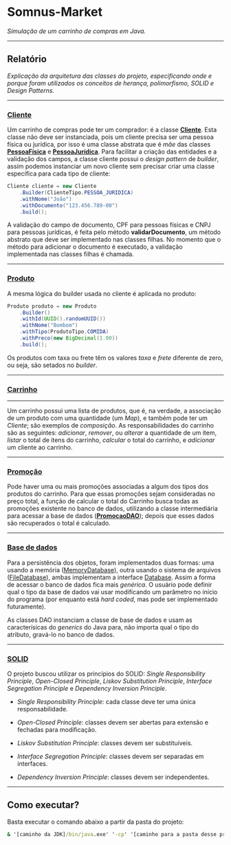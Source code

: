# **Somnus-Market**

*Simulação de um carrinho de compras em Java.*

___

## **Relatório**

*Explicação da arquitetura das classes do projeto, especificando onde e porque foram utilizados os conceitos de herança, polimorfismo, SOLID e Design Patterns.*

___

### [**Cliente**](/src/br/com/letscode/model/cliente/Cliente.java)

Um carrinho de compras pode ter um comprador: é a classe [**Cliente**](/src/br/com/letscode/model/cliente/Cliente.java). Esta classe não deve ser instanciada, pois um cliente precisa ser uma pessoa física ou jurídica, por isso é uma classe abstrata que é *mãe* das classes [**PessoaFísica**](/src/br/com/letscode/model/cliente/PessoaFisica.java) e [**PessoaJurídica**](/src/br/com/letscode/model/cliente/PessoaJuridica.java). Para facilitar a criação das entidades e a validação dos campos, a classe cliente possui o *design pattern* de *builder*, assim podemos instanciar um novo cliente sem precisar criar uma classe específica para cada tipo de cliente:

```java
Cliente cliente = new Cliente
    .Builder(ClienteTipo.PESSOA_JURIDICA)
    .withNome("João")
    .withDocumento("123.456.789-00")
    .build();
```

A validação do campo de documento, CPF para pessoas físicas e CNPJ para pessoas jurídicas, é feita pelo método **validarDocumento**, um método abstrato que deve ser implementado nas classes filhas. No momento que o método para adicionar o documento é executado, a validação implementada nas classes filhas é chamada.
___

### [**Produto**](/src/br/com/letscode/model/produto/Produto.java)

A mesma lógica do builder usada no cliente é aplicada no produto:

```java
Produto produto = new Produto
    .Builder()
    .withId(UUID().randomUUID())
    .withNome("Bombom")
    .withTipo(ProdutoTipo.COMIDA)
    .withPreco(new BigDecimal(1.00))
    .build();
```

Os produtos com taxa ou frete têm os valores *taxa* e *frete* diferente de zero, ou seja, são setados no *builder*.
___

### [**Carrinho**](/src/br/com/letscode/model/produto/Carrinho.java)

___

Um carrinho possui uma lista de produtos, que é, na verdade, a associação de um produto com uma quantidade (um *Map*), e também pode ter um *Cliente*; são exemplos de *composição*. As responsabilidades do carrinho são as seguintes: *adicionar*, *remover*, ou *alterar* a quantidade de um item, *listar* o total de itens do carrinho, *calcular* o total do carrinho, e *adicionar* um cliente ao carrinho.

___

### [**Promoção**](/src/br/com/letscode/model/produto/Promocao.java)

Pode haver uma ou mais promoções associadas a algum dos tipos dos produtos do carrinho. Para que essas promoções sejam consideradas no preço total, a função de calcular o total do Carrinho busca todas as promoções existente no banco de dados, utilizando a classe intermediária para acessar a base de dados ([**PromocaoDAO**](/src/br/com/letscode/dao/PromocaoDAO.java)); depois que esses dados são recuperados o total é calculado.

___

### [**Base de dados**](/src/br/com/letscode/database/Database.java)

Para a persistência dos objetos, foram implementados duas formas: uma usando a memória ([MemoryDatabase](/src/br/com/letscode/database/MemoryDatabase.java)), outra usando o sistema de arquivos ([FileDatabase](/src/br/com/letscode/database/FileDatabase.java)), ambas implementam a interface [Database](/src/br/com/letscode/database/Database.java). Assim a forma de acessar o banco de dados fica mais *genérica*. O usuário pode definir qual o tipo da base de dados vai usar modificando um parâmetro no início do programa (por enquanto está *hard coded*, mas pode ser implementado futuramente).

As classes DAO instanciam a classe de base de dados e usam as caracterísicas do *generics* do Java para, não importa qual o tipo do atributo, gravá-lo no banco de dados.

___

### [**SOLID**](https://www.baeldung.com/solid-principles)

O projeto buscou utilizar os princípios do SOLID: *Single Responsibility Principle*, *Open-Closed Principle*, *Liskov Substitution Principle*, *Interface Segregation Principle* e *Dependency Inversion Principle*.

* *Single Responsibility Principle*: cada classe deve ter uma única responsabilidade.

* *Open-Closed Principle*: classes devem ser abertas para extensão e fechadas para modificação.

* *Liskov Substitution Principle*: classes devem ser substituíveis.

* *Interface Segregation Principle*: classes devem ser separadas em interfaces.

* *Dependency Inversion Principle*: classes devem ser independentes.

___

## **Como executar?**

Basta executar o comando abaixo a partir da pasta do projeto:

```cmd
& '[caminho da JDK]/bin/java.exe' '-cp' '[caminho para a pasta desse projeto]\bin' 'br.com.letscode.Aplicacao'
```
